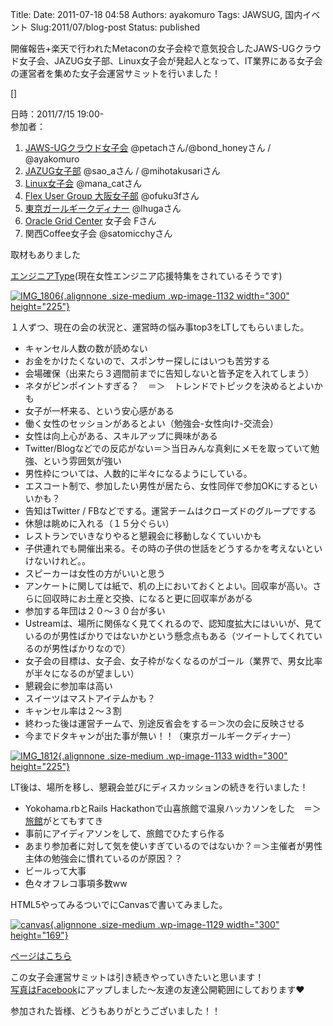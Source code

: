 Title: 
Date: 2011-07-18 04:58
Authors: ayakomuro
Tags:  JAWSUG, 国内イベント
Slug:2011/07/blog-post
Status: published


開催報告+楽天で行われたMetaconの女子会枠で意気投合したJAWS-UGクラウド女子会、JAZUG女子部、Linux女子会が発起人となって、IT業界にある女子会の運営者を集めた女子会運営サミットを行いました！  
  
[]  
  
日時：2011/7/15 19:00-  
参加者：  

1.  [JAWS-UGクラウド女子会](http://cloudgirls.blogspot.com/)
    @petachさん/@bond\_honeyさん / @ayakomuro
2.  [JAZUG女子部](http://r.jazug.jp/wiki/jaz/girls) @sao\_aさん /
    @mihotakusariさん
3.  [Linux女子会](https://sites.google.com/site/linuxjoshi/)
    @mana\_catさん
4.  [Flex User Group
    大阪女子部](http://www.fxug.net/modules/bwiki/index.php?FxUG%CA%D9%B6%AF%B2%F1%C2%E8147%B2%F3%A1%F7%C2%E7%BA%E5)
    @ofuku3fさん
5.  [東京ガールギークディナー](http://tokyogirlgeekdinners.wordpress.com/)
    @lhugaさん
6.  [Oracle Grid
    Center](http://oracletech.jp/campaign/vivadeveloper/000225.html)
    女子会 Fさん
7.  関西Coffee女子会 @satomicchyさん

  



取材もありました



  

[エンジニアType](http://engineer.typemag.jp/)(現在女性エンジニア応援特集をされているそうです)

  
[![](http://cloudstockimg.s3.amazonaws.com/wp-content/uploads/2011/07/IMG_1806-300x225.jpg "IMG_1806"){.alignnone
.size-medium .wp-image-1132 width="300"
height="225"}](http://cloudstockimg.s3.amazonaws.com/wp-content/uploads/2011/07/IMG_1806.jpg)  
  
１人ずつ、現在の会の状況と、運営時の悩み事top3をLTしてもらいました。  

-   キャンセル人数の数が読めない
-   お金をかけたくないので、スポンサー探しにはいつも苦労する
-   会場確保（出来たら３週間前までに告知しないと皆予定を入れてしまう）
-   ネタがピンポイントすぎる？　＝＞　トレンドでトピックを決めるとよいかも
-   女子が一杯来る、という安心感がある
-   働く女性のセッションがあるとよい（勉強会-女性向け-交流会）
-   女性は向上心がある、スキルアップに興味がある
-   Twitter/Blogなどでの反応がない＝＞当日みんな真剣にメモを取っていて勉強、という雰囲気が強い
-   男性枠については、人数的に半々になるようにしている。
-   エスコート制で、参加したい男性が居たら、女性同伴で参加OKにするといいかも？
-   告知はTwitter / FBなどでする。運営チームはクローズドのグループでする
-   休憩は眺めに入れる（１５分ぐらい）
-   レストランでいきなりやると懇親会に移動しなくていいかも
-   子供連れでも開催出来る。その時の子供の世話をどうするかを考えないといけないけれど。。
-   スピーカーは女性の方がいいと思う
-   アンケートに関しては紙で、机の上においておくとよい。回収率が高い。さらに回収時にお土産と交換、になると更に回収率があがる
-   参加する年団は２０〜３０台が多い
-   Ustreamは、場所に関係なく見てくれるので、認知度拡大にはいいが、見ているのが男性ばかりではないかという懸念点もある（ツイートしてくれているのが男性ばかりなので）
-   女子会の目標は、女子会、女子枠がなくなるのがゴール（業界で、男女比率が半々になるのが望ましい）
-   懇親会に参加率は高い
-   スイーツはマストアイテムかも？
-   キャンセル率は２〜３割
-   終わった後は運営チームで、別途反省会をする＝＞次の会に反映させる
-   今までドタキャンが出た事が無い！！（東京ガールギークディナー）

  
[![](http://cloudstockimg.s3.amazonaws.com/wp-content/uploads/2011/07/IMG_1812-300x225.jpg "IMG_1812"){.alignnone
.size-medium .wp-image-1133 width="300"
height="225"}](http://cloudstockimg.s3.amazonaws.com/wp-content/uploads/2011/07/IMG_1812.jpg)  
  
LT後は、場所を移し、懇親会並びにディスカッションの続きを行いました！  

-   Yokohama.rbとRails
    Hackathonで山喜旅館で温泉ハッカソンをした　＝＞[旅館](http://www.ito-yamaki.co.jp/)がとてもすてき
-   事前にアイディアソンをして、旅館でひたすら作る
-   あまり参加者に対して気を使いすぎているのではないか？＝＞主催者が男性主体の勉強会に慣れているのが原因？？
-   ビールって大事
-   色々オフレコ事項多数ww

  
HTML5やってみるついでにCanvasで書いてみました。  
  
[![](http://cloudstockimg.s3.amazonaws.com/wp-content/uploads/2011/07/canvas-300x169.png "canvas"){.alignnone
.size-medium .wp-image-1129 width="300"
height="169"}](http://cloudstockimg.s3.amazonaws.com/wp-content/uploads/2011/07/canvas.png)  
  
[ページはこちら](http://www.popowa.com/wp-content/uploads/html5/girls-meeting-tips/)  
  
この女子会運営サミットは引き続きやっていきたいと思います！  
[写真はFacebook](http://www.facebook.com/media/set/?set=a.10150264539059641.336033.681849640)にアップしました〜友達の友達公開範囲にしております♥  
  
参加された皆様、どうもありがとうございました！！
